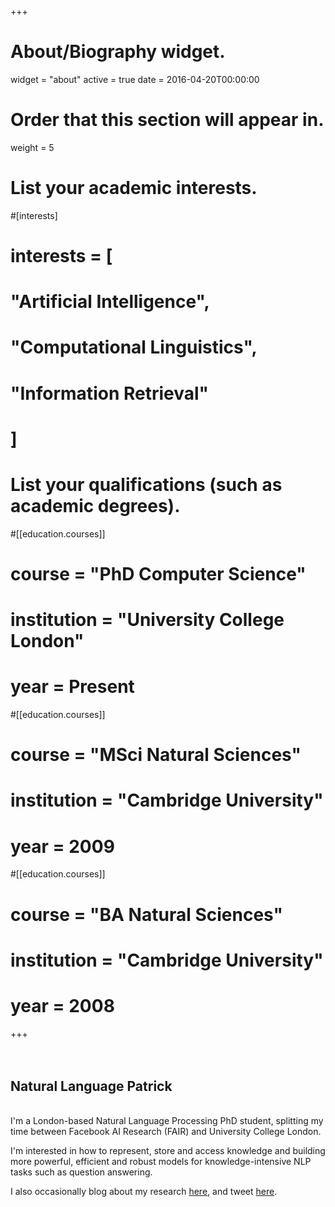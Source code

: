 +++
# About/Biography widget.
widget = "about"
active = true
date = 2016-04-20T00:00:00

# Order that this section will appear in.
weight = 5

# List your academic interests.
#[interests]
#  interests = [
#    "Artificial Intelligence",
#    "Computational Linguistics",
#    "Information Retrieval"
#  ]

# List your qualifications (such as academic degrees).
#[[education.courses]]
#  course = "PhD Computer Science"
#  institution = "University College London"
#  year = Present

#[[education.courses]]
#  course = "MSci Natural Sciences"
#  institution = "Cambridge University"
#  year = 2009

#[[education.courses]]
#  course = "BA Natural Sciences"
#  institution = "Cambridge University"
#  year = 2008
 
+++
<br>
<br>
<br>
## Natural Language Patrick
<br>
I'm a London-based Natural Language Processing PhD student, splitting my time between Facebook AI Research (FAIR) and University College London.

I'm interested in how to represent, store and access knowledge and building more powerful, efficient and robust models for knowledge-intensive NLP tasks such as question answering.

I also occasionally blog about my research [here](/post/), and tweet [here](https://twitter.com/PSH_Lewis).
